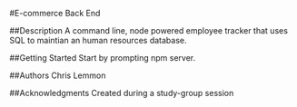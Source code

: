 #E-commerce Back End

##Description
A command line, node powered employee tracker that uses SQL to maintian an human resources database.

##Getting Started
Start by prompting npm server.

##Authors
Chris Lemmon

##Acknowledgments
Created during a study-group session
